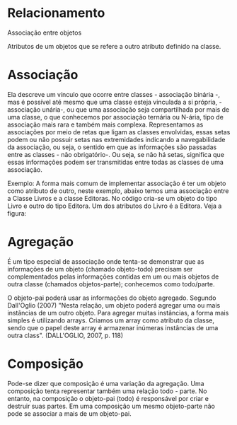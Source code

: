 # Relacionamento 

Associação entre objetos

Atributos de um objetos que se refere a outro atributo definido na classe.


# Associação
Ela descreve um vínculo que ocorre entre classes - associação binária -, mas é possível até mesmo que uma classe esteja vinculada a si própria, - associação unária-, ou que uma associação seja compartilhada por mais de uma classe, o que conhecemos por associação ternária ou N-ária, tipo de associação mais rara e também mais complexa. Representamos as associações por meio de retas que ligam as classes envolvidas, essas setas podem ou não possuir setas nas extremidades indicando a navegabilidade da associação, ou seja, o sentido em que as informações são passadas entre as classes - não obrigatório-. Ou seja, se não há setas, significa que essas informações podem ser transmitidas entre todas as classes de uma associação.

Exemplo: A forma mais comum de implementar associação é ter um objeto como atributo de outro, neste exemplo, abaixo temos uma associação entre a Classe Livros e a classe Editoras. No código cria-se um objeto do tipo Livro e outro do tipo Editora. Um dos atributos do Livro é a Editora. Veja a figura:

# Agregação
É um tipo especial de associação onde tenta-se demonstrar que as informações de um objeto (chamado objeto-todo) precisam ser complementados pelas informações contidas em um ou mais objetos de outra classe (chamados objetos-parte); conhecemos como todo/parte.

O objeto-pai poderá usar as informações do objeto agregado. Segundo Dall'Oglio (2007) "Nesta relação, um objeto poderá agregar uma ou mais instâncias de um outro objeto. Para agregar muitas instâncias, a forma mais simples é utilizando arrays. Criamos um array como atributo da classe, sendo que o papel deste array é armazenar inúmeras instâncias de uma outra class". (DALL'OGLIO, 2007, p. 118)

# Composição
Pode-se dizer que composição é uma variação da agregação. Uma composição tenta representar também uma relação todo - parte. No entanto, na composição o objeto-pai (todo) é responsável por criar e destruir suas partes. Em uma composição um mesmo objeto-parte não pode se associar a mais de um objeto-pai.